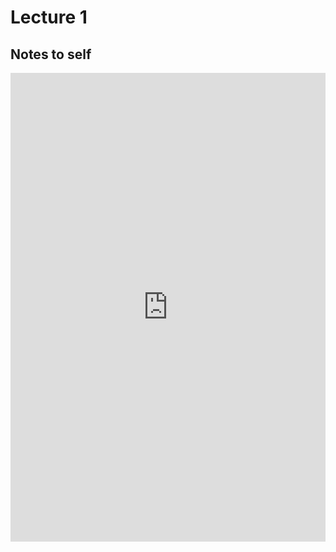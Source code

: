 # Lecture 1

## Notes to self



<embed src="https://shx-haah.github.io/notes/lecture_notes/cmput501/Scribed1.pdf" type="application/pdf" width="100%" height="750px"/>
